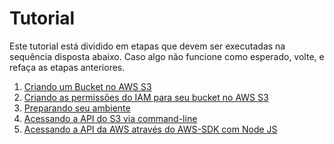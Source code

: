 # Tutorial

Este tutorial está dividido em etapas que devem ser executadas na sequência disposta abaixo. Caso algo
não funcione como esperado, volte, e refaça as etapas anteriores.

1. [Criando um Bucket no AWS S3](criando-um-bucket-no-s3.md)
2. [Criando as permissões do IAM para seu bucket no AWS S3](criando-permissoes-no-iam.md)
3. [Preparando seu ambiente](preparando-seu-ambiente.md)
4. [Acessando a API do S3 via command-line](acessando-a-api-do-s3-via-command-line.md)
5. [Acessando a API da AWS através do AWS-SDK com Node JS](acessando-a-api-do-s3-via-aws-sdk-no-node.md)



